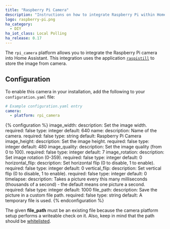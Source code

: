 ```yaml
---
title: "Raspberry Pi Camera"
description: "Instructions on how to integrate Raspberry Pi within Home Assistant."
logo: raspberry-pi.png
ha_category:
  - DIY
ha_iot_class: Local Polling
ha_release: 0.17
---
```


The `rpi_camera` platform allows you to integrate the Raspberry Pi camera into Home Assistant. This integration uses the application [`raspistill`](https://www.raspberrypi.org/documentation/usage/camera/raspicam/raspistill.md) to store the image from camera.

## Configuration

To enable this camera in your installation, add the following to your `configuration.yaml` file:

```yaml
# Example configuration.yaml entry
camera:
  - platform: rpi_camera
```

{% configuration %}
image_width:
  description: Set the image width.
  required: false
  type: integer
  default: 640
name:
  description: Name of the camera.
  required: false
  type: string
  default: Raspberry Pi Camera
image_height:
  description: Set the image height.
  required: false
  type: integer
  default: 480
image_quality:
  description: Set the image quality (from 0 to 100).
  required: false
  type: integer
  default: 7
image_rotation:
  description: Set image rotation (0-359).
  required: false
  type: integer
  default: 0
horizontal_flip:
  description: Set horizontal flip (0 to disable, 1 to enable).
  required: false
  type: integer
  default: 0
vertical_flip:
  description: Set vertical flip (0 to disable, 1 to enable).
  required: false
  type: integer
  default: 0
timelapse:
  description: Takes a picture every this many milliseconds (thousands of a second) - the default means one picture a second.
  required: false
  type: integer
  default: 1000
file_path:
  description: Save the picture in a custom file path.
  required: false
  type: string
  default: A temporary file is used.
{% endconfiguration %}

The given **file_path** must be an existing file because the camera platform setup performs a writeable check on it. Also, keep in mind that the path should be [whitelisted](/docs/configuration/basic/).
